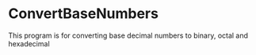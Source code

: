 # ConvertBaseNumbers
This program is for converting base decimal numbers to binary, octal and hexadecimal

